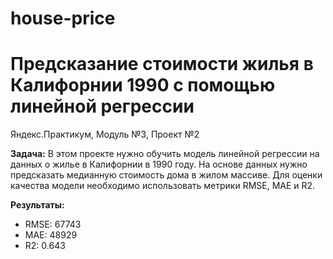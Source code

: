 # house-price
# Предсказание стоимости жилья в Калифорнии 1990 с помощью линейной регрессии
Яндекс.Практикум, Модуль №3, Проект №2

**Задача:** В этом проекте нужно обучить модель линейной регрессии на данных о жилье в Калифорнии в 1990 году. На основе данных нужно предсказать медианную стоимость дома в жилом массиве. Для оценки качества модели необходимо использовать метрики RMSE, MAE и R2.

**Результаты:**
- RMSE: 67743
- MAE: 48929
- R2: 0.643
